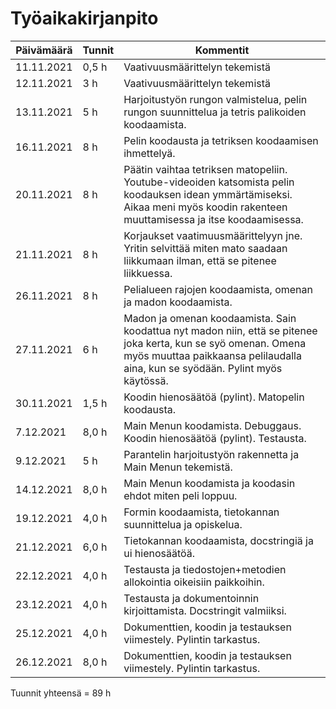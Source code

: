
# Työaikakirjanpito


| Päivämäärä | Tunnit | Kommentit                                                                                                                                                                                         |
|------------|--------|---------------------------------------------------------------------------------------------------------------------------------------------------------------------------------------------------|
| 11.11.2021 | 0,5 h  | Vaativuusmäärittelyn tekemistä                                                                                                                                                                    |
| 12.11.2021 | 3 h    | Vaativuusmäärittelyn tekemistä                                                                                                                                                                    |
| 13.11.2021 | 5 h    | Harjoitustyön rungon valmistelua, pelin rungon suunnittelua ja tetris palikoiden koodaamista.                                                                                                     |
| 16.11.2021 | 8 h    | Pelin koodausta ja tetriksen koodaamisen ihmettelyä.                                                                                                                                              | 
| 20.11.2021 | 8 h    | Päätin vaihtaa tetriksen matopeliin. Youtube-videoiden katsomista pelin koodauksen idean ymmärtämiseksi. Aikaa meni myös koodin rakenteen muuttamisessa ja itse koodaamisessa.                    | 
| 21.11.2021 | 8 h    | Korjaukset vaatimuusmäärittelyyn jne. Yritin selvittää miten mato saadaan liikkumaan ilman, että se pitenee liikkuessa.                                                                           | 
| 26.11.2021 | 8 h    | Pelialueen rajojen koodaamista, omenan ja madon koodaamista.                                                                                                                                      | 
| 27.11.2021 | 6 h    | Madon ja omenan koodaamista. Sain koodattua nyt madon niin, että se pitenee joka kerta, kun se syö omenan. Omena myös muuttaa paikkaansa pelilaudalla aina, kun se syödään. Pylint myös käytössä. | 
| 30.11.2021 | 1,5 h  | Koodin hienosäätöä (pylint). Matopelin koodausta.                                                                                                                                                 | 
| 7.12.2021  | 8,0 h  | Main Menun koodamista. Debuggaus. Koodin hienosäätöä (pylint). Testausta.                                                                                                                         |
| 9.12.2021  | 5 h    | Parantelin harjoitustyön rakennetta ja Main Menun tekemistä.                                                                                                                                      |
| 14.12.2021 | 8,0 h  | Main Menun koodamista ja koodasin ehdot miten peli loppuu.                                                                                                                                        |
| 19.12.2021 | 4,0 h  | Formin koodaamista, tietokannan suunnittelua ja opiskelua.                                                                                                                                        |
| 21.12.2021 | 6,0 h  | Tietokannan koodaamista, docstringiä ja ui hienosäätöä.                                                                                                                                           |
| 22.12.2021 | 4,0 h  | Testausta ja tiedostojen+metodien allokointia oikeisiin paikkoihin.                                                                                                                               |
| 23.12.2021 | 4,0 h  | Testausta ja dokumentoinnin kirjoittamista. Docstringit valmiiksi.                                                                                                                                |
| 25.12.2021 | 4,0 h  | Dokumenttien, koodin ja testauksen viimestely. Pylintin tarkastus.                                                                                                                                |
| 26.12.2021 | 8,0 h  | Dokumenttien, koodin ja testauksen viimestely. Pylintin tarkastus.                                                                                                                                |

Tuunnit yhteensä = 89 h
